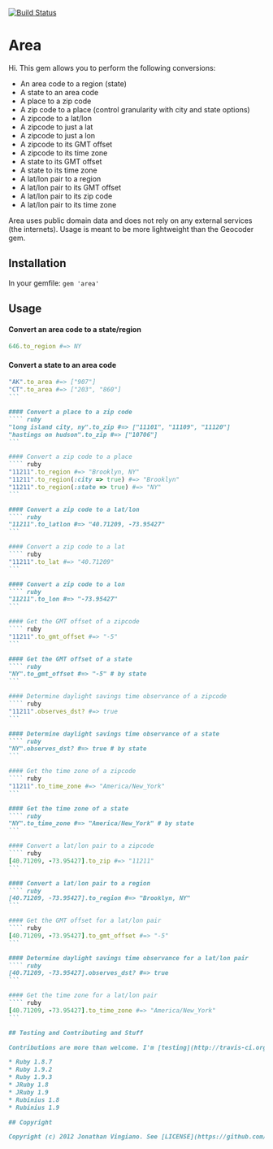 [![Build Status](https://secure.travis-ci.org/jgv/area.png)](http://travis-ci.org/jgv/area)
# Area

Hi. This gem allows you to perform the following conversions:

* An area code to a region (state)
* A state to an area code
* A place to a zip code
* A zip code to a place (control granularity with city and state options)
* A zipcode to a lat/lon
* A zipcode to just a lat
* A zipcode to just a lon
* A zipcode to its GMT offset
* A zipcode to its time zone
* A state to its GMT offset
* A state to its time zone
* A lat/lon pair to a region
* A lat/lon pair to its GMT offset
* A lat/lon pair to its zip code
* A lat/lon pair to its time zone

Area uses public domain data and does not rely on any external services (the internets). Usage is meant to be more lightweight than the Geocoder gem.

## Installation

In your gemfile: `gem 'area'`

## Usage

#### Convert an area code to a state/region
``` ruby
646.to_region #=> NY
```

#### Convert a state to an area code
```` ruby
"AK".to_area #=> ["907"]
"CT".to_area #=> ["203", "860"]
```

#### Convert a place to a zip code
```` ruby
"long island city, ny".to_zip #=> ["11101", "11109", "11120"]
"hastings on hudson".to_zip #=> ["10706"]
```

#### Convert a zip code to a place
```` ruby
"11211".to_region #=> "Brooklyn, NY"
"11211".to_region(:city => true) #=> "Brooklyn"
"11211".to_region(:state => true) #=> "NY"
```

#### Convert a zip code to a lat/lon
```` ruby
"11211".to_latlon #=> "40.71209, -73.95427"
```

#### Convert a zip code to a lat
```` ruby
"11211".to_lat #=> "40.71209"
```

#### Convert a zip code to a lon
```` ruby
"11211".to_lon #=> "-73.95427"
```

#### Get the GMT offset of a zipcode
```` ruby
"11211".to_gmt_offset #=> "-5"
```

#### Get the GMT offset of a state
```` ruby
"NY".to_gmt_offset #=> "-5" # by state
```

#### Determine daylight savings time observance of a zipcode
```` ruby
"11211".observes_dst? #=> true
```

#### Determine daylight savings time observance of a state
```` ruby
"NY".observes_dst? #=> true # by state
```

#### Get the time zone of a zipcode
```` ruby
"11211".to_time_zone #=> "America/New_York"
```

#### Get the time zone of a state
```` ruby
"NY".to_time_zone #=> "America/New_York" # by state
```

#### Convert a lat/lon pair to a zipcode
```` ruby
[40.71209, -73.95427].to_zip #=> "11211"
```

#### Convert a lat/lon pair to a region
```` ruby
[40.71209, -73.95427].to_region #=> "Brooklyn, NY"
```

#### Get the GMT offset for a lat/lon pair
```` ruby
[40.71209, -73.95427].to_gmt_offset #=> "-5"
```

#### Determine daylight savings time observance for a lat/lon pair
```` ruby
[40.71209, -73.95427].observes_dst? #=> true
```

#### Get the time zone for a lat/lon pair
```` ruby
[40.71209, -73.95427].to_time_zone #=> "America/New_York"
```

## Testing and Contributing and Stuff

Contributions are more than welcome. I'm [testing](http://travis-ci.org/jgv/area) with minitest. This gem supports:

* Ruby 1.8.7
* Ruby 1.9.2
* Ruby 1.9.3
* JRuby 1.8
* JRuby 1.9
* Rubinius 1.8
* Rubinius 1.9

## Copyright

Copyright (c) 2012 Jonathan Vingiano. See [LICENSE](https://github.com/jgv/area/blob/master/MIT-LICENSE) for details.
